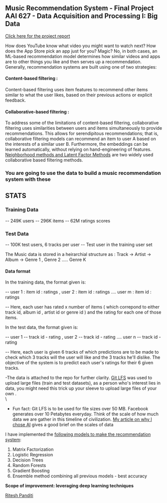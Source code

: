 ## Music Recommendation System - Final Project AAI 627 - Data Acquisition and Processing I: Big Data

 [Click here for the project report](https://github.com/MoronSlayer/Music-Recommendation-System/blob/main/628_final_proj_Prashant_Ritesh.pdf)

How does YouTube know what video you might want to watch next? How does the App Store pick an app just for you? Magic? No, in both cases, an ML-based recommendation model determines how similar videos and apps are to other things you like and then serves up a recommendation.
Generally, recommendation systems are built using one of two strategies:

#### Content-based filtering :

 Content-based filtering uses item features to recommend other items similar to what the user likes, based on their previous actions or explicit feedback.
 
#### Collaborative-based filtering : 

To address some of the limitations of content-based filtering, collaborative filtering uses similarities between users and items simultaneously to provide recommendations. This allows for serendipitous recommendations; that is, collaborative filtering models can recommend an item to user A based on the interests of a similar user B. Furthermore, the embeddings can be learned automatically, without relying on hand-engineering of features. 
[Neighborhood methods and Latent Factor Methods](https://www.asc.ohio-state.edu/statistics/dmsl//Koren_2009.pdf) are two widely used collaborative based filtering methods.

### You are going to use the data to build a music recommendation system with these

## STATS

### Training Data

 -- 249K users 
 -- 296K items 
 -- 62M ratings scores
 
### Test Data

 -- 100K test users, 6 tracks per user
 -- Test user in the training user set

The Music data is stored in a heirarchial structure as : 
Track -> Artist -> Album -> Genre 1 , Genre 2 ..... Genre K

#### Data format 

In the training data, the format given is:

-- user 1 : item id : ratings , user 2 : item id : ratings .... user m : item id : ratings

-- Here, each user has rated x number of items ( which correpond to either track id, album id , artist id or genre id ) and the rating for each one of those items. 

In the test data, the format given is: 

-- user 1 -- track id - rating , user 2 -- track id - rating .... user n -- track id - rating

-- Here, each user is given 6 tracks of which predictions are to be made to check which 3 tracks will the user will like and the 3 tracks he'll dislike. The objective of the system is to predict each user's ratings for their 6 given tracks. 

-The data is attached to the repo for further clarity. [Git LFS](https://docs.github.com/en/repositories/working-with-files/managing-large-files/about-large-files-on-github) was used to upload large files (train and test datasets), as a person who's interest lies in data, you might need this trick up your sleeve to upload large files of your own .
<br />  \
- Fun fact: Git LFS is to be used for file sizes over 50 MB. Facebook generates over 10 Petabytes everyday. Think of the scale of how much data we are gather in this timeline of civilization. [My article on why I chose AI](https://becominghuman.ai/why-i-chose-ai-272a5fcd4cdd) gives a good brief on the scales of data

I have implemented the [following models to make the recommendation system](https://github.com/MoronSlayer/Music-Recommendation-System/blob/main/628_final_proj_Prashant_Ritesh.pdf):

1. Matrix Factorization
2. Logistic Regression
3. Decision Trees
4. Random Forests
5. Gradient Boosting
6. Ensemble method combining all previous models - best accuracy 

**Scope of improvement: leveraging deep learning techniques**

<div class="badge-base LI-profile-badge" data-locale="en_US" data-size="medium" data-theme="light" data-type="VERTICAL" data-vanity="ritesh-980" data-version="v1"><a class="badge-base__link LI-simple-link" href="https://www.linkedin.com/in/ritesh-980?trk=profile-badge">Ritesh Panditi</a></div>
              

